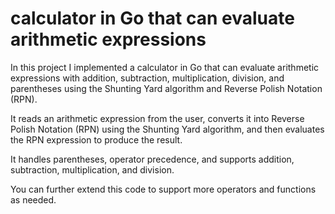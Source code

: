# calculator in Go that can evaluate arithmetic expressions 

In this project I implemented a calculator in Go that can evaluate arithmetic expressions with addition, subtraction, multiplication, division, and parentheses using the Shunting Yard algorithm and Reverse Polish Notation (RPN).

It reads an arithmetic expression from the user, converts it into Reverse Polish Notation (RPN) using the Shunting Yard algorithm, and then evaluates the RPN expression to produce the result.

It handles parentheses, operator precedence, and supports addition, subtraction, multiplication, and division. 

You can further extend this code to support more operators and functions as needed.